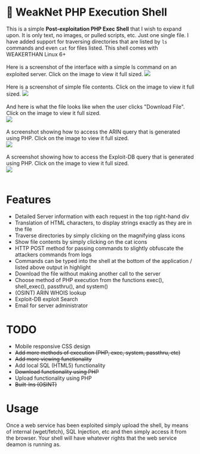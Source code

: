 # &#128026; WeakNet PHP Execution Shell
This is a simple <b>Post-exploitation PHP Exec Shell</b> that I wish to expand upon. It is only text, no images, or pulled scripts, etc. Just one single file. I have added support for traversing directories that are listed by <code>ls</code> commands and even <code>cat</code> for files listed. This shell comes with WEAKERTHAN Linux 6+<br />
<br />
Here is a screenshot of the interface with a simple ls command on an exploited server. Click on the image to view it full sized.
<img src="https://weaknetlabs.com/images/wpes_10.PNG"/><br /><br />
Here is a screenshot of simple file contents. Click on the image to view it full sized.
<img src="http://weaknetlabs.com/images/wpes_8_new.PNG"/><br /><br />
And here is what the file looks like when the user clicks "Download File". Click on the image to view it full sized.<br />
<img src="http://weaknetlabs.com/images/wpes_9.PNG"/><br /><br />
A screenshot showing how to access the ARIN query that is generated using PHP. Click on the image to view it full sized.<br />
<img src="http://weaknetlabs.com/images/wpes_7_new.png"/><br /><br />
A screenshot showing how to access the Exploit-DB query that is generated using PHP. Click on the image to view it full sized.<br />
<img src="http://weaknetlabs.com/images/wpes_6_new.png"/><br /><br />


# Features

<ul>
  <li>Detailed Server information with each request in the top right-hand div</li>
  <li>Translation of HTML characters, to display strings exactly as they are in the file</li>
  <li>Traverse directories by simply clicking on the magnifying glass icons</li>
  <li>Show file contents by simply clicking on the cat icons</li>
  <li>HTTP POST method for passing commands to slightly obfuscate the attackers commands from logs</li>
  <li>Commands can be typed into the shell at the bottom of the application / listed above output in highlight</li>
  <li>Download the file without making another call to the server</li>
  <li>Choose method of PHP execution from the functions exec(), shell_exec(), passthru(), and system()</li>
  <li>(OSINT) ARIN WHOIS lookup</li>
  <li>Exploit-DB exploit Search</li>
  <li>Email for server administrator</li>
</ul>

# TODO
<ul>
  <li>Mobile responsive CSS design</li>
  <li><strike>Add more methods of execution (PHP, exec, system, passthru, etc)</strike></li>
  <li><strike>Add more viewing functionality</strike></li>
  <li>Add local SQL (HTML5) functionality</li>
  <li><strike>Download functionality using PHP</strike></li>
  <li>Upload functionality using PHP</li>
  <li><strike>Built-Ins (OSINT)</strike></li>
</ul>

# Usage
Once a web service has been exploited simply upload the shell, by means of internal (wget/fetch), SQL Injection, etc and then simply access it from the browser. Your shell will have whatever rights that the web service deamon is running as.
